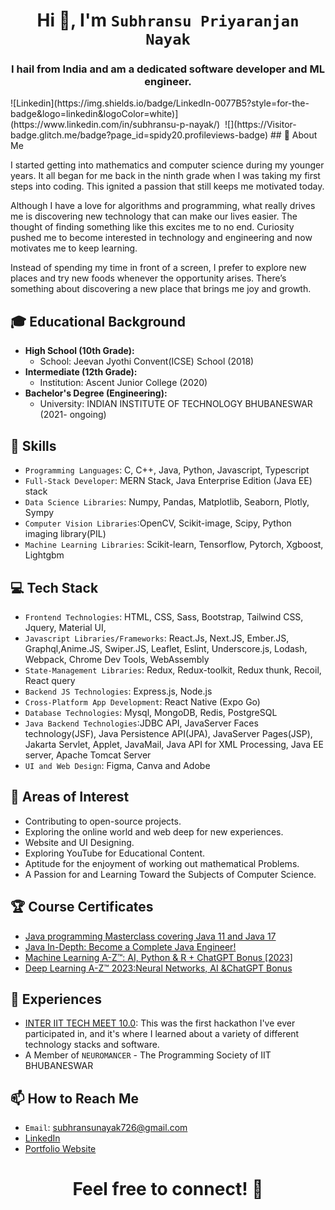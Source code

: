 <h1 align="center">Hi 👋, I'm <code>Subhransu Priyaranjan Nayak</code></h1>
<h3 align="center">I hail from India and am a dedicated software developer and ML engineer.</h3>
![Linkedin](https://img.shields.io/badge/LinkedIn-0077B5?style=for-the-badge&logo=linkedin&logoColor=white)](https://www.linkedin.com/in/subhransu-p-nayak/)&nbsp; 
![](https://Visitor-badge.glitch.me/badge?page_id=spidy20.profileviews-badge)
## 🧐 About Me

I started getting into mathematics and computer science during my younger years. It all began for me back in the ninth grade when I was taking my first steps into coding. This ignited a passion that still keeps me motivated today.

Although I have a love for algorithms and programming, what really drives me is discovering new technology that can make our lives easier. The thought of finding something like this excites me to no end. Curiosity pushed me to become interested in technology and engineering and now motivates me to keep learning.

Instead of spending my time in front of a screen, I prefer to explore new places and try new foods whenever the opportunity arises. There’s something about discovering a new place that brings me joy and growth.

## 🎓 Educational Background

- **High School (10th Grade):**
  - School: Jeevan Jyothi Convent(ICSE) School (2018)
- **Intermediate (12th Grade):**
  - Institution: Ascent Junior College (2020)
- **Bachelor's Degree (Engineering):**
  - University: INDIAN INSTITUTE OF TECHNOLOGY BHUBANESWAR (2021- ongoing)

## 🔧 Skills

- `Programming Languages`: C, C++, Java, Python, Javascript, Typescript
- `Full-Stack Developer`: MERN Stack, Java Enterprise Edition (Java EE) stack
- `Data Science Libraries`: Numpy, Pandas, Matplotlib, Seaborn, Plotly, Sympy
- `Computer Vision Libraries`:OpenCV, Scikit-image, Scipy, Python imaging library(PIL)
- `Machine Learning Libraries`: Scikit-learn, Tensorflow, Pytorch, Xgboost, Lightgbm


## 💻 Tech Stack

- `Frontend Technologies`: HTML, CSS, Sass, Bootstrap, Tailwind CSS, Jquery, Material UI, 
- `Javascript Libraries/Frameworks`:  React.Js, Next.JS, Ember.JS, Graphql,Anime.JS, Swiper.JS, Leaflet, Eslint, Underscore.js, Lodash, Webpack, Chrome Dev Tools, WebAssembly 
- `State-Management Libraries`: Redux, Redux-toolkit, Redux thunk, Recoil, React query
- `Backend JS Technologies`: Express.js, Node.js
- `Cross-Platform App Development`: React Native (Expo Go)
- `Database Technologies`: Mysql, MongoDB, Redis, PostgreSQL
- `Java Backend Technologies`:JDBC API, JavaServer Faces technology(JSF), Java Persistence API(JPA), JavaServer Pages(JSP), Jakarta Servlet, Applet, JavaMail, Java API for XML Processing, Java EE server, Apache Tomcat Server
- `UI and Web Design`: Figma, Canva and Adobe


## 🌱 Areas of Interest

- Contributing to open-source projects.
- Exploring the online world and web deep for new experiences.
- Website and UI Designing.
- Exploring YouTube for Educational Content.
- Aptitude for the enjoyment of working out mathematical Problems.
- A Passion for and Learning Toward the Subjects of Computer Science.
  

## 🏆 Course Certificates

- [Java programming Masterclass covering Java 11 and Java 17](https://drive.google.com/file/d/16ZFEBtMJHk6Weu8XVW7-L0k7HJD3nUxK/view?usp=sharing)
- [Java In-Depth: Become a Complete Java Engineer!](https://drive.google.com/file/d/12SH5TnUe1in4ykmuMXb3kn4-PGWdgDyG/view?usp=sharing)
- [Machine Learning A-Z™: AI, Python & R + ChatGPT Bonus [2023]](https://drive.google.com/file/d/1c1gn87jBX0uvSe-2GFx0N2j8amCexLo2/view?usp=sharing)
- [Deep Learning A-Z™ 2023:Neural Networks, AI &ChatGPT Bonus](https://drive.google.com/file/d/1PA6PjoYBLVx6uK3UZJ2l3QkueWgY5dM8/view?usp=sharing)

## 💼 Experiences

- [INTER IIT TECH MEET 10.0](https://drive.google.com/file/d/1EaAh0NhMKyq-5XM5L7PDq1qvw-X8HsDI/view?usp=sharing): This was the first hackathon I've ever participated in, and it's where I learned about a variety of different technology stacks and software.
- A Member of `NEUROMANCER` - The Programming Society of IIT BHUBANESWAR 


## 📫 How to Reach Me

- `Email`: subhransunayak726@gmail.com
- [LinkedIn](https://www.linkedin.com/in/subhransu-priyanjan-nayak-4a02a4225/)
- [Portfolio Website](Link)

<h1 align="center">Feel free to connect! 🚀</h1>


<!---
NayakSubhransu/NayakSubhransu is a ✨ special ✨ repository because its `README.md` (this file) appears on your GitHub profile.
You can click the Preview link to take a look at your changes.
--->


